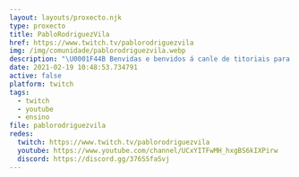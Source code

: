 ```yaml
---
layout: layouts/proxecto.njk
type: proxecto
title: PabloRodriguezVila
href: https://www.twitch.tv/pablorodriguezvila
img: /img/comunidade/pablorodriguezvila.webp
description: "\U0001F44B Benvidas e benvidos á canle de titoriais para o profesorado galego.\n\n#youtubeiras #youtubeiros"
date: 2021-02-19 10:48:53.734791
active: false
platform: twitch
tags:
  - twitch
  - youtube
  - ensino
file: pablorodriguezvila
redes:
  twitch: https://www.twitch.tv/pablorodriguezvila
  youtube: https://www.youtube.com/channel/UCxYITFwMH_hxgBS6kIXPirw
  discord: https://discord.gg/376SSfaSvj
---
```

